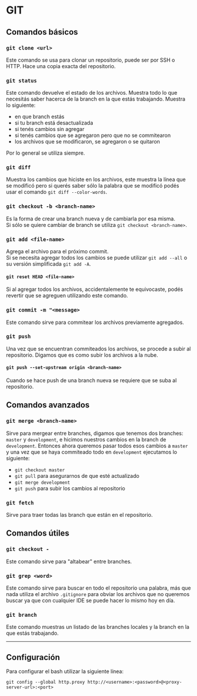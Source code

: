 # GIT
## Comandos básicos
### `git clone <url>`
Este comando se usa para clonar un repositorio, puede ser por SSH o HTTP. Hace una copia exacta del repositorio.
### `git status`
Este comando devuelve el estado de los archivos. Muestra todo lo que necesitás saber hacerca de la branch en la que estás trabajando. Muestra lo siguiente:
 - en que branch estás
 - si tu branch está desactualizada
 - si tenés cambios sin agregar
 - si tenés cambios que se agregaron pero que no se commitearon
 - los archivos que se modificaron, se agregaron o se quitaron

Por lo general se utiliza siempre.
### `git diff`
Muestra los cambios que hiciste en los archivos, este muestra la línea que se modificó pero si querés saber sólo la palabra que se modificó podés usar el comando `git diff --color-words`.
### `git checkout -b <branch-name>`
Es la forma de crear una branch nueva y de cambiarla por esa misma.  
Si sólo se quiere cambiar de branch se utiliza `git checkout <branch-name>`.
### `git add <file-name>`
Agrega el archivo para el próximo commit.  
Si se necesita agregar todos los cambios se puede utilizar `git add --all` o su versión simplificada `git add -A`.
#### `git reset HEAD <file-name>`
Si al agregar todos los archivos, accidentalemente te equivocaste, podés revertir que se agreguen utilizando este comando.
### `git commit -m "<message>`
Este comando sirve para commitear los archivos previamente agregados.
### `git push`
Una vez que se encuentran commiteados los archivos, se procede a subir al repositorio. Digamos que es como subir los archivos a la nube.
#### `git push --set-upstream origin <branch-name>`
Cuando se hace push de una branch nueva se requiere que se suba al repositorio.
## Comandos avanzados
### `git merge <branch-name>`
Sirve para mergear entre branches, digamos que tenemos dos branches: `master` y `development`, e hicimos nuestros cambios en la branch de `development`. Entonces ahora queremos pasar todos esos cambios a `master` y una vez que se haya commiteado todo en `development` ejecutamos lo siguiente:  
 - `git checkout master`
 - `git pull` para asegurarnos de que esté actualizado
 - `git merge development`
 - `git push` para subir los cambios al repositorio

### `git fetch`
Sirve para traer todas las branch que están en el repositorio.
## Comandos útiles
### `git checkout -`
Este comando sirve para "altabear" entre branches.
### `git grep <word>`
Este comando sirve para buscar en todo el repositorio una palabra, más que nada utiliza el archivo `.gitignore` para obviar los archivos que no queremos buscar ya que con cualquier IDE se puede hacer lo mismo hoy en día.
### `git branch`
Este comando muestras un listado de las branches locales y la branch en la que estás trabajando.

---
## Configuración
Para configurar el bash utilizar la siguiente línea:

```
git config --global http.proxy http://<username>:<password>@<proxy-server-url>:<port>
```